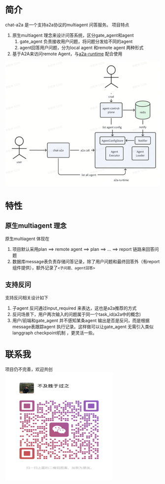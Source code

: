 # 简介

chat-a2a 是一个支持a2a协议的multiagent 问答服务。 项目特点

1. 原生multiagent 理念来设计问答系统，区分gate_agent和agent
    1. gate_agent 负责接收用户问题，将问题分发给不同的agent
    2. agent回答用户问题，分为local agent 和remote agent 两种形式
2. 基于A2A来访问remote Agent，与[a2a-runtime](https://github.com/qiankunli/a2a-runtime) 配合使用

<img src="assets/overview.png" alt="overview"/>

# 特性

## 原生multiagent 理念

原生multiagent 体现在

1. 项目默认采用plan ==> remote agent ==> plan ==> ... ==> report 链路来回答问题
2. 数据库message表负责存储问答记录，除了用户问题和最终回答外（有report 组件提供），额外记录了`<子问题、agent回答>`

## 支持反问

支持反问相关设计如下

1. 子agent 反问通过input_required 来表达，这也是a2a推荐的方式
2. 反问场景下，用户两次输入的问题属于同一个task_id(a2a中的概念)
3. 用户/前端和gate_agent 并不感知某条agent 输出是否是反问，而是根据message表跟踪agent 执行记录。这样做可以让gate_agent
   无需引入类似langgraph checkpoint机制 ，更灵活一些。

# 联系我

项目仍不完善，欢迎共创
<img src="assets/wechat-qrcode.jpg" alt="WeChat QR Code" width="350" height="350"/>